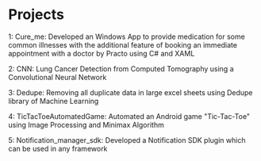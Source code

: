# Projects

1: Cure_me: Developed an Windows App to provide medication for some common illnesses with the additional feature of booking an immediate appointment with a doctor by Practo using C# and XAML

2: CNN: Lung Cancer Detection from Computed Tomography using a Convolutional Neural Network

3: Dedupe: Removing all duplicate  data in large excel sheets using Dedupe library of Machine Learning

4: TicTacToeAutomatedGame: Automated an Android game "Tic-Tac-Toe" using Image Processing and Minimax Algorithm

5: Notification_manager_sdk: Developed a Notification SDK plugin which can be used in any framework


